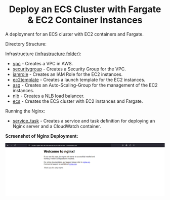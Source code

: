 <div align="center">

# **Deploy an ECS Cluster with Fargate & EC2 Container Instances**

</div>

A deployment for an ECS cluster with EC2 containers and Fargate.

Directory Structure:

Infrastructure ([infrastructure folder](infrastructure)):
    
- [vpc](infrastructure/vpc/) - Creates a VPC in AWS.
- [securitygroup](infrastructure/securitygroup/) - Creates a Security Group for the VPC.
- [iamrole](infrastructure/iamrole/) - Creates an IAM Role for the EC2 instances.
- [ec2template](infrastructure/ec2template/) - Creates a launch template for the EC2 instances.
- [asg](infrastructure/asg) - Creates an Auto-Scaling-Group for the management of the EC2 instances.
- [nlb](infrastructure/nlb) - Creates a NLB load balancer.
- [ecs](infrastructure/ecs) - Creates the ECS cluster with EC2 instances and Fargate.

Running the Nginx:

- [service_task](backend/service_task_nginx_ecs/) - Creates a service and task definition for deploying an Nginx server and a CloudWatch container.


**Screenshot of Nginx Deployment:**

![NGINX](/pictures/nginx_on_nlb.gif)

